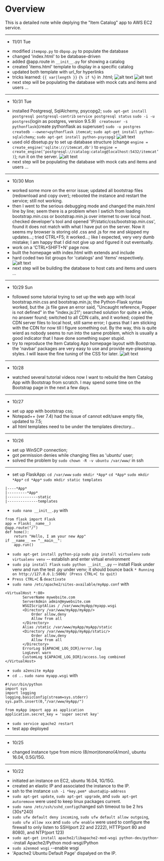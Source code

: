    # Overview
   This is a detailed note while deplying the "Item Catalog" app to AWS EC2 service.

-----
* 11/01 Tue
- modified `itempop.py` to `dbpop.py` to populate the database
- changed 'index.html' to be database-driven
- added @app.route in `__init__.py` for showing a catalog
- created 'items.html' template to display in a specific catalog
- updated both template with url_for hyperlinks
- tricks learned: `{{ var|length }}` `{% if %}` in .html; 
![alt text](https://github.com/abigcleverdog/Web-app-deployment-EC2-001/blob/master/img/20171101_1_Capture.PNG "Project Snapshot")
![alt text](https://github.com/abigcleverdog/Web-app-deployment-EC2-001/blob/master/img/20171101_2_Capture.PNG "Project Snapshot")
- next step will be populating the database with mock cats and items and users ...
-----
* 10/31 Tue
- installed Postgresql, SqlAlchemy, psycopg2; `sudo apt-get install postgresql postgresql-contrib` `service postgresql status` `sudo -i -u postgres`(login as postgres, version 9.5.9) ` createuser -s pythonflask`(create pythonflask as superuser) `sudo -u postgres createdb --owner=pythonflask itemcat`; `sudo apt-get install python-sqlalchemy`; `sudo apt-get install python-psycopg2`
![alt text](https://github.com/abigcleverdog/Web-app-deployment-EC2-001/blob/master/img/20171031_Capture.PNG "Project Snapshot")
- used old dbsetup.py to set up database structure (change `engine = create_engine('sqlite:///itemcat.db')` to `engine = create_engine(‘postgresql://catalog:catalog@localhost:5432/itemcat’)`); run it on the server.
![alt text](https://github.com/abigcleverdog/Web-app-deployment-EC2-001/blob/master/img/20171031_2_Capture.PNG "Project Snapshot")
- next step will be populating the database with mock cats and items and users ...
-----
* 10/30 Mon
- worked some more on the error issue; updated all bootstrap files (redownload and copy over); rebooted the instance and restart the service; still not working.
- then I went to the serious debugging mode and changed the main.html line by line; seem there is a problem when I swtich from loading bootstrap.min.css or bootstrap.min.js over internet to over local host. checked developer's tool and opened 'IP/static/css/bootstrap.min.css', found it does not match with what I have put on the server. Now it seems my browser is storing old .css and .js for me and skipped my updates...; tried CTRL+F5; it worked...; like I expected, very very dumb mistake; I am happy that I did not give up and figured it out eventually.
- work on a 'CTRL+SHIFT+N' page now.
- built the homepage with index.html with extends and include
- hard coded two list groups for 'catalogs' and 'items' respectively.
![alt text](https://github.com/abigcleverdog/Web-app-deployment-EC2-001/blob/master/img/20171030_Capture.PNG "Project Snapshot")
- next step will be building the database to host cats and items and users ...
-----
* 10/29 Sun
- followed some tutorial trying to set up the web app with local bootstrap.min.css and bootstrap.min.js; the Python-Flask syntax worked, but the .js file gave an error said, "Uncaught reference, Popper is not defined" in the "index.js:21"; searched solution for quite a while, no answer found; switched to all CDN calls, and it worked; copied the CDN server files to local host, still same error; I guess that I am sticking with the CDN for now till I figure something out. By the way, this is quite wierd as nobody seems to run into the same problem, which is usually a good indicator that I have done something super stupid.
- try to reproduce the Item Catalog App homepage layout with Bootstrap. the 'navbar' packages are very easy to use and provide eye-pleasing styles. I will leave the fine tuning of the CSS for later.
![alt text](https://github.com/abigcleverdog/Web-app-deployment-EC2-001/blob/master/img/20171029_Capture.PNG "Project Snapshot")
-----
* 10/28
- watched several tutorial videos now I want to rebuild the Item Catalog App with Bootstrap from scratch. I may spend some time on the Bootstrap page in the next a few days.
-----
* 10/27
- set up app with bootstrap css;
- Notepad++ (ver 7.4) had the issue of cannot edit/save empty file, updated to 7.5;
- all html templates need to be under the templates directory... 
-----
* 10/26
- set up WinSCP connection; 
- got permission denies while changing files as 'ubuntu' user; 
- solved the problem by `sudo chown -R -v ubuntu /var/www/` in ssh
___
- set up FlaskApp: `cd /var/www` `sudo mkdir *App*` `cd *App*` `sudo mkdir *App*` `cd *App*` `sudo mkdir static templates`
```
|----*App*
|---------*App*
|--------------static
|--------------templates
```
- `sudo nano __init__.py` with
```
from flask import Flask
app = Flask(__name__)
@app.route("/")
def home():
    return "Hello, I am your new App"
if __name__ == "__main__":
    app.run()
```
- `sudo apt-get install python-pip` `sudo pip install virtualenv` `sudo virtualenv venv` -- establish and enter virtual environment
- `sudo pip install Flask` `sudo python __init__.py` -- install Flask under venv and run the test .py under venv; it should bounce back `* Running on http://127.0.0.1:5000/ (Press CTRL+C to quit)`
- `Press CTRL+C` & `deactivate`
- `sudo nano /etc/apache2/sites-available/myApp.conf` with
```
<VirtualHost *:80>
		ServerName mywebsite.com
		ServerAdmin admin@mywebsite.com
		WSGIScriptAlias / /var/www/myApp/myapp.wsgi
		<Directory /var/www/myApp/myApp/>
			Order allow,deny
			Allow from all
		</Directory>
		Alias /static /var/www/myApp/myApp/static
		<Directory /var/www/myApp/myApp/static/>
			Order allow,deny
			Allow from all
		</Directory>
		ErrorLog ${APACHE_LOG_DIR}/error.log
		LogLevel warn
		CustomLog ${APACHE_LOG_DIR}/access.log combined
</VirtualHost>
```
- `sudo a2ensite myApp`
- `cd ..` `sudo nano myapp.wsgi` with
```
#!/usr/bin/python
import sys
import logging
logging.basicConfig(stream=sys.stderr)
sys.path.insert(0,"/var/www/myApp/")

from myApp import app as application
application.secret_key = 'super secret key'
```
- `sudo service apache2 restart`
- test app deployed
-----
* 10/25 
- changed instance type from micro ($8/mon) to nano ($4/mon), ubuntu 16.04, 0.5G/15G.
-----
* 10/22 
- initiated an instance on EC2, ubuntu 16.04, 1G/15G.
- created an elastic IP and associated the instance to the IP.
- ssh to the instance ```ssh -i *key.pem* ubuntu@ip-address```   
- `sudo apt-get update`, `sudo apt-get upgrade`, and `sudo apt-get autoremove` were used to keep linux packages current.
- `sudo nano /etc/ssh/sshd_config`changed ssh timeout to be 2 hrs (30s*240)
- `sudo ufw default deny incoming`, `sudo ufw default allow outgoing`, `sudo ufw allow xxx` and `sudo ufw enable` were used to configure the firewall to only listen to SSH(port 22 and 2222), HTTP(port 80 and 8080), and NTP(port 123)
- `sudo apt-get install apache2/libapache2-mod-wsgi python-dev/python`--install Apache2/Python mod-wsgi/Python
- `sudo a2enmod wsgi` --enable wsgi
- 'Apache2 Ubuntu Default Page' dispalyed on the IP.
